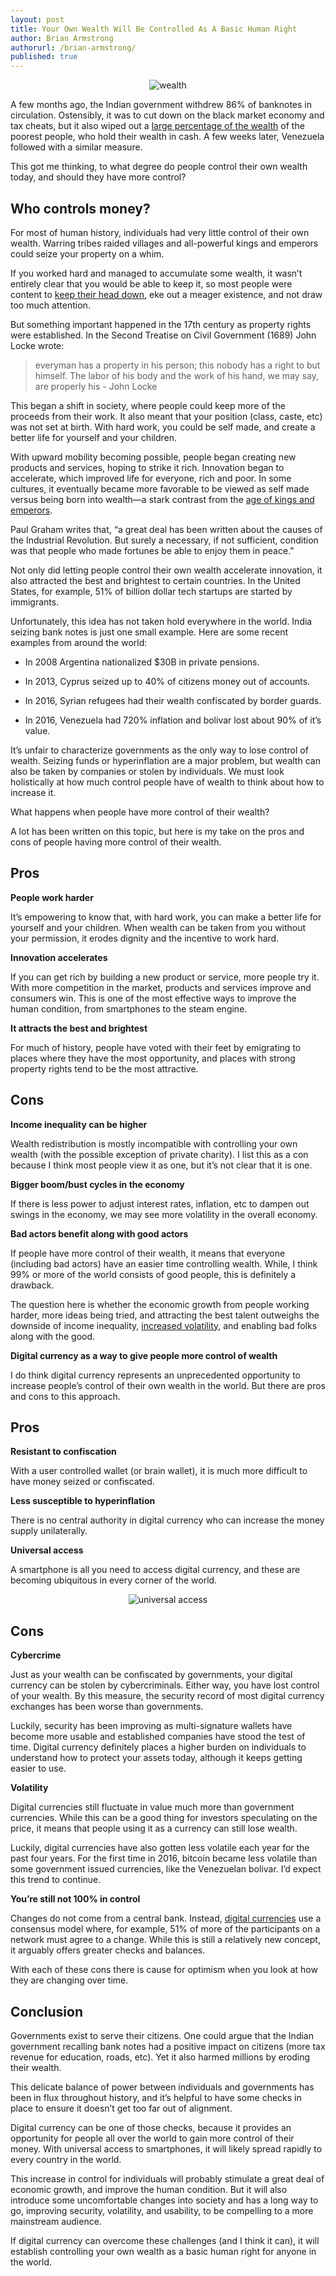 ```yaml
---
layout: post
title: Your Own Wealth Will Be Controlled As A Basic Human Right
author: Brian Armstrong
authorurl: /brian-armstrong/
published: true
---
```


<p><center><img src="/images/wealth.jpg" alt="wealth"/></center></p>

<p>A few months ago, the Indian government withdrew 86% of banknotes in circulation. Ostensibly, it was to cut down on the black market economy and tax cheats, but it also wiped out a <a href="/the-seven-network-effects-of-bitcoin/">large percentage of the wealth</a> of the poorest people, who hold their wealth in cash. A few weeks later, Venezuela followed with a similar measure.</p>

<p>This got me thinking, to what degree do people control their own wealth today, and should they have more control?</p>

<h2>Who controls money?</h2>

<p>For most of human history, individuals had very little control of their own wealth. Warring tribes raided villages and all-powerful kings and emperors could seize your property on a whim. </p>

<p>If you worked hard and managed to accumulate some wealth, it wasn’t entirely clear that you would be able to keep it, so most people were content to <a href="/isle-of-man-blockchain-cluster-expansion/">keep their head down</a>, eke out a meager existence, and not draw too much attention.</p>

<p>But something important happened in the 17th century as property rights were established. In the Second Treatise on Civil Government (1689) John Locke wrote:</p>

<blockquote>everyman has a property in his person; this nobody has a right to but himself. The labor of his body and the work of his hand, we may say, are properly his - John Locke</blockquote>

<p>This began a shift in society, where people could keep more of the proceeds from their work. It also meant that your position (class, caste, etc) was not set at birth. With hard work, you could be self made, and create a better life for yourself and your children.</p>

<p>With upward mobility becoming possible, people began creating new products and services, hoping to strike it rich. Innovation began to accelerate, which improved life for everyone, rich and poor. In some cultures, it eventually became more favorable to be viewed as self made versus being born into wealth—a stark contrast from the <a href="/why-bitcoin-growth-normal/">age of kings and emperors</a>.</p>

<p>Paul Graham writes that, “a great deal has been written about the causes of the Industrial Revolution. But surely a necessary, if not sufficient, condition was that people who made fortunes be able to enjoy them in peace.”</p>

<p>Not only did letting people control their own wealth accelerate innovation, it also attracted the best and brightest to certain countries. In the United States, for example, 51% of billion dollar tech startups are started by immigrants.</p>

<p>Unfortunately, this idea has not taken hold everywhere in the world. India seizing bank notes is just one small example. Here are some recent examples from around the world:</p>

<ul>
<li><p>In 2008 Argentina nationalized $30B in private pensions.</p></li>
<li><p>In 2013, Cyprus seized up to 40% of citizens money out of accounts.</p></li>
<li><p>In 2016, Syrian refugees had their wealth confiscated by border guards.</p></li>
<li><p>In 2016, Venezuela had 720% inflation and bolivar lost about 90% of it’s value.</p></li>
</ul>

<p>It’s unfair to characterize governments as the only way to lose control of wealth. Seizing funds or hyperinflation are a major problem, but wealth can also be taken by companies or stolen by individuals. We must look holistically at how much control people have of wealth to think about how to increase it.</p>

<p>What happens when people have more control of their wealth?</p>

<p>A lot has been written on this topic, but here is my take on the pros and cons of people having more control of their wealth.</p>

<h2>Pros</h2>

<p><strong>People work harder</strong></p>

<p>It’s empowering to know that, with hard work, you can make a better life for yourself and your children. When wealth can be taken from you without your permission, it erodes dignity and the incentive to work hard.</p>

<p><strong>Innovation accelerates</strong></p>

<p>If you can get rich by building a new product or service, more people try it. With more competition in the market, products and services improve and consumers win. This is one of the most effective ways to improve the human condition, from smartphones to the steam engine.</p>

<p><strong>It attracts the best and brightest</strong></p>

<p>For much of history, people have voted with their feet by emigrating to places where they have the most opportunity, and places with strong property rights tend to be the most attractive.</p>

<h2>Cons</h2>

<p><strong>Income inequality can be higher</strong></p>

<p>Wealth redistribution is mostly incompatible with controlling your own wealth (with the possible exception of private charity). I list this as a con because I think most people view it as one, but it’s not clear that it is one.</p>

<p><strong>Bigger boom/bust cycles in the economy</strong></p>

<p>If there is less power to adjust interest rates, inflation, etc to dampen out swings in the economy, we may see more volatility in the overall economy.</p>

<p><strong>Bad actors benefit along with good actors</strong></p>

<p>If people have more control of their wealth, it means that everyone (including bad actors) have an easier time controlling wealth. While, I think 99% or more of the world consists of good people, this is definitely a drawback.</p>

<p>The question here is whether the economic growth from people working harder, more ideas being tried, and attracting the best talent outweighs the downside of income inequality, <a href="/modeling-bitcoin-price/">increased volatility</a>, and enabling bad folks along with the good.</p>

<p><strong>Digital currency as a way to give people more control of wealth</strong></p>

<p>I do think digital currency represents an unprecedented opportunity to increase people’s control of their own wealth in the world. But there are pros and cons to this approach.</p>

<h2>Pros</h2>

<p><strong>Resistant to confiscation</strong></p>

<p>With a user controlled wallet (or brain wallet), it is much more difficult to have money seized or confiscated.</p>

<p><strong>Less susceptible to hyperinflation</strong></p>

<p>There is no central authority in digital currency who can increase the money supply unilaterally.</p>

<p><strong>Universal access</strong></p>

<p>A smartphone is all you need to access digital currency, and these are becoming ubiquitous in every corner of the world.</p>

<p><center><img src="/images/universal-access.png" alt="universal access"/></center></p>

<h2>Cons</h2>

<p><strong>Cybercrime</strong></p>

<p>Just as your wealth can be confiscated by governments, your digital currency can be stolen by cybercriminals. Either way, you have lost control of your wealth. By this measure, the security record of most digital currency exchanges has been worse than governments. </p>

<p>Luckily, security has been improving as multi-signature wallets have become more usable and established companies have stood the test of time. Digital currency definitely places a higher burden on individuals to understand how to protect your assets today, although it keeps getting easier to use.</p>

<p><strong>Volatility</strong></p>

<p>Digital currencies still fluctuate in value much more than government currencies. While this can be a good thing for investors speculating on the price, it means that people using it as a currency can still lose wealth. </p>

<p>Luckily, digital currencies have also gotten less volatile each year for the past four years. For the first time in 2016, bitcoin became less volatile than some government issued currencies, like the Venezuelan bolivar. I’d expect this trend to continue.</p>

<p><strong>You’re still not 100% in control</strong></p>

<p>Changes do not come from a central bank. Instead, <a href="/mit-media-lab-applies-the-bitcoin-blockchain-for-digital-certificates/">digital currencies</a> use a consensus model where, for example, 51% of more of the participants on a network must agree to a change. While this is still a relatively new concept, it arguably offers greater checks and balances.</p>

<p>With each of these cons there is cause for optimism when you look at how they are changing over time.</p>

<h2>Conclusion</h2>

<p>Governments exist to serve their citizens. One could argue that the Indian government recalling bank notes had a positive impact on citizens (more tax revenue for education, roads, etc). Yet it also harmed millions by eroding their wealth. </p>

<p>This delicate balance of power between individuals and governments has been in flux throughout history, and it’s helpful to have some checks in place to ensure it doesn’t get too far out of alignment.</p>

<p>Digital currency can be one of those checks, because it provides an opportunity for people all over the world to gain more control of their money. With universal access to smartphones, it will likely spread rapidly to every country in the world. </p>

<p>This increase in control for individuals will probably stimulate a great deal of economic growth, and improve the human condition. But it will also introduce some uncomfortable changes into society and has a long way to go, improving security, volatility, and usability, to be compelling to a more mainstream audience. </p>

<p>If digital currency can overcome these challenges (and I think it can), it will establish controlling your own wealth as a basic human right for anyone in the world.</p>
